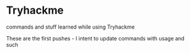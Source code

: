 # Tryhackme
commands and stuff learned while using Tryhackme

These are the first pushes - I intent to update commands with usage and such
